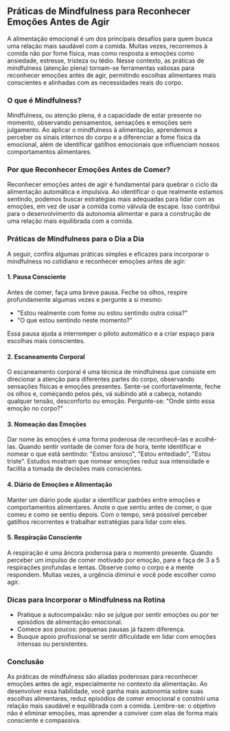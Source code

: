 
## Práticas de Mindfulness para Reconhecer Emoções Antes de Agir

A alimentação emocional é um dos principais desafios para quem busca uma relação mais saudável com a comida. Muitas vezes, recorremos à comida não por fome física, mas como resposta a emoções como ansiedade, estresse, tristeza ou tédio. Nesse contexto, as práticas de mindfulness (atenção plena) tornam-se ferramentas valiosas para reconhecer emoções antes de agir, permitindo escolhas alimentares mais conscientes e alinhadas com as necessidades reais do corpo.

### O que é Mindfulness?

Mindfulness, ou atenção plena, é a capacidade de estar presente no momento, observando pensamentos, sensações e emoções sem julgamento. Ao aplicar o mindfulness à alimentação, aprendemos a perceber os sinais internos do corpo e a diferenciar a fome física da emocional, além de identificar gatilhos emocionais que influenciam nossos comportamentos alimentares.

### Por que Reconhecer Emoções Antes de Comer?

Reconhecer emoções antes de agir é fundamental para quebrar o ciclo da alimentação automática e impulsiva. Ao identificar o que realmente estamos sentindo, podemos buscar estratégias mais adequadas para lidar com as emoções, em vez de usar a comida como válvula de escape. Isso contribui para o desenvolvimento da autonomia alimentar e para a construção de uma relação mais equilibrada com a comida.

### Práticas de Mindfulness para o Dia a Dia

A seguir, confira algumas práticas simples e eficazes para incorporar o mindfulness no cotidiano e reconhecer emoções antes de agir:

#### 1. Pausa Consciente

Antes de comer, faça uma breve pausa. Feche os olhos, respire profundamente algumas vezes e pergunte a si mesmo:

- "Estou realmente com fome ou estou sentindo outra coisa?"
- "O que estou sentindo neste momento?"

Essa pausa ajuda a interromper o piloto automático e a criar espaço para escolhas mais conscientes.

#### 2. Escaneamento Corporal

O escaneamento corporal é uma técnica de mindfulness que consiste em direcionar a atenção para diferentes partes do corpo, observando sensações físicas e emoções presentes. Sente-se confortavelmente, feche os olhos e, começando pelos pés, vá subindo até a cabeça, notando qualquer tensão, desconforto ou emoção. Pergunte-se: "Onde sinto essa emoção no corpo?"

#### 3. Nomeação das Emoções

Dar nome às emoções é uma forma poderosa de reconhecê-las e acolhê-las. Quando sentir vontade de comer fora de hora, tente identificar e nomear o que está sentindo: "Estou ansioso", "Estou entediado", "Estou triste". Estudos mostram que nomear emoções reduz sua intensidade e facilita a tomada de decisões mais conscientes.

#### 4. Diário de Emoções e Alimentação

Manter um diário pode ajudar a identificar padrões entre emoções e comportamentos alimentares. Anote o que sentiu antes de comer, o que comeu e como se sentiu depois. Com o tempo, será possível perceber gatilhos recorrentes e trabalhar estratégias para lidar com eles.

#### 5. Respiração Consciente

A respiração é uma âncora poderosa para o momento presente. Quando perceber um impulso de comer motivado por emoção, pare e faça de 3 a 5 respirações profundas e lentas. Observe como o corpo e a mente respondem. Muitas vezes, a urgência diminui e você pode escolher como agir.

### Dicas para Incorporar o Mindfulness na Rotina

- Pratique a autocompaixão: não se julgue por sentir emoções ou por ter episódios de alimentação emocional.
- Comece aos poucos: pequenas pausas já fazem diferença.
- Busque apoio profissional se sentir dificuldade em lidar com emoções intensas ou persistentes.

### Conclusão

As práticas de mindfulness são aliadas poderosas para reconhecer emoções antes de agir, especialmente no contexto da alimentação. Ao desenvolver essa habilidade, você ganha mais autonomia sobre suas escolhas alimentares, reduz episódios de comer emocional e constrói uma relação mais saudável e equilibrada com a comida. Lembre-se: o objetivo não é eliminar emoções, mas aprender a conviver com elas de forma mais consciente e compassiva.
```
